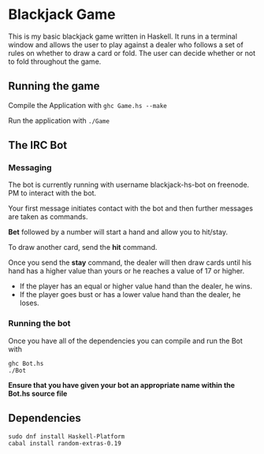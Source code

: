 # Blackjack Game
This is my basic blackjack game written in Haskell. It runs in a terminal window and allows the user to play against a dealer who follows a set of rules on whether to draw a card or fold. The user can decide whether or not to fold throughout the game.

## Running the game
Compile the Application with `ghc Game.hs --make`

Run the application with `./Game`

## The IRC Bot

### Messaging
The bot is currently running with username blackjack-hs-bot on freenode. PM to interact with the bot.

Your first message initiates contact with the bot and then further messages are taken as commands. 

**Bet** followed by a number will start a hand and allow you to hit/stay.

To draw another card, send the **hit** command.

Once you send the **stay** command, the dealer will then draw cards until his hand has a higher value than yours or he reaches a value of 17 or higher.

- If the player has an equal or higher value hand than the dealer, he wins.
- If the player goes bust or has a lower value hand than the dealer, he loses.
### Running the bot
Once you have all of the dependencies you can compile and run the Bot with
```
ghc Bot.hs
./Bot
```
**Ensure that you have given your bot an appropriate name within the Bot.hs source file**

## Dependencies
```
sudo dnf install Haskell-Platform
cabal install random-extras-0.19
```
